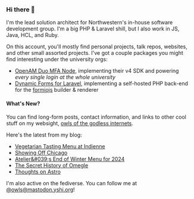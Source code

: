 ### Hi there 👋
I'm the lead solution architect for Northwestern's in-house software development group. I'm a big PHP & Laravel shill, but I also work in JS, Java, HCL, and Ruby.

On this account, you'll mostly find personal projects, talk repos, websites, and other small assorted projects. I've got a couple packages you might find interesting under the university orgs:

- [OpenAM Duo MFA Node](https://github.com/NUIT-ISO/duo-universal-prompt-auth-node), implementing their v4 SDK and powering *every single login at the whole university*
- [Dynamic Forms for Laravel](https://github.com/NIT-Administrative-Systems/dynamic-forms), implementing a self-hosted PHP back-end for the [formiojs](https://github.com/formio/formio.js/) builder & renderer

#### What's New?
You can find long-form posts, contact information, and links to other cool stuff on my websight, [owls of the godless internets](https://godless-internets.org).

Here's the latest from my blog:

<!-- BLOG-POST-LIST:START -->
- [Vegetarian Tasting Menu at Indienne](https://godless-internets.org/2024/05/18/vegeterian-tasting-menu-at-indienne)
- [Showing Off Chicago](https://godless-internets.org/2024/05/07/showing-off-chicago)
- [Atelier&amp;#039;s End of Winter Menu for 2024](https://godless-internets.org/2024/03/08/ateliers-end-of-winter-menu-for-2024)
- [The Secret History of Omegle](https://godless-internets.org/2024/03/03/the-secret-history-of-omegle)
- [Thoughts on Astro](https://godless-internets.org/2024/02/23/thoughts-on-astro)
<!-- BLOG-POST-LIST:END -->

I'm also active on the fediverse. You can follow me at [@owls@mastodon.yshi.org](https://mastodon.yshi.org/@owls)!
